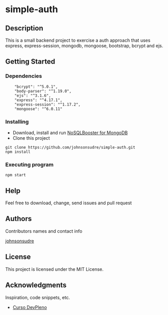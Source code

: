 # simple-auth

## Description

This is a small backend project to exercise a auth approach that uses express, express-session, mongodb, mongoose, bootstrap, bcrypt and ejs.

## Getting Started

### Dependencies

```
    "bcrypt": "^5.0.1",
    "body-parser": "^1.19.0",
    "ejs": "^3.1.6",
    "express": "^4.17.1",
    "express-session": "^1.17.2",
    "mongoose": "^6.0.11"
```

### Installing

* Download, install and run [NoSQLBooster for MongoDB](https://nosqlbooster.com/downloads)
* Clone this project
```
git clone https://github.com/johnsonsudre/simple-auth.git
npm install
```

### Executing program

```
npm start
```

## Help

Feel free to download, change, send issues and pull request

## Authors

Contributors names and contact info

[johnsonsudre](https://github.com/johnsonsudre/)


## License

This project is licensed under the MIT License.

## Acknowledgments

Inspiration, code snippets, etc.
* [Curso DevPleno](https://go.devpleno.com/fsm)